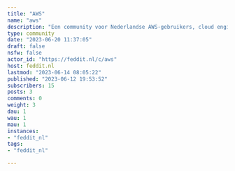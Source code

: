 ```yaml
---
title: "AWS" 
name: "aws"
description: "Een community voor Nederlandse AWS-gebruikers, cloud engineers, cloud architecten etc etc."
type: community
date: "2023-06-20 11:37:05"
draft: false
nsfw: false
actor_id: "https://feddit.nl/c/aws"
host: feddit.nl
lastmod: "2023-06-14 08:05:22"
published: "2023-06-12 19:53:52"
subscribers: 15
posts: 3
comments: 0
weight: 3
dau: 1
wau: 1
mau: 1
instances:
- "feddit_nl"
tags: 
- "feddit_nl"

---
```

